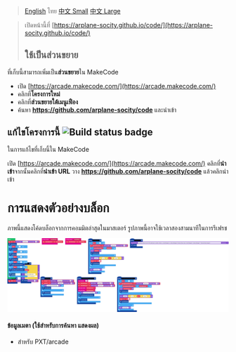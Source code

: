 
>[English](readme_en.md) ไทย [中文 Small](readme_zh_1.md) [中文 Large](readme_zh_2.md)

>เปิดหน้านี้ที่ [https://arplane-socity.github.io/code/](https://arplane-socity.github.io/code/)
>
>## ใช้เป็นส่วนขยาย
ที่เก็บนี้สามารถเพิ่มเป็น**ส่วนขยาย**ใน MakeCode

* เปิด [https://arcade.makecode.com/](https://arcade.makecode.com/)
* คลิกที่**โครงการใหม่**
* คลิกที่**ส่วนขยายใต้เมนูเฟือง**
* ค้นหา **https://github.com/arplane-socity/code** และนำเข้า
## แก้ไขโครงการนี้ ![Build status badge](https://github.com/arplane-socity/code/workflows/MakeCode/badge.svg)

ในการแก้ไขที่เก็บนี้ใน MakeCode

เปิด [https://arcade.makecode.com/](https://arcade.makecode.com/)
คลิกที่**นำเข้า**จากนั้นคลิกที่**นำเข้า URL**
วาง **https://github.com/arplane-socity/code** แล้วคลิกนำเข้า
# การแสดงตัวอย่างบล็อก
ภาพนี้แสดงโค้ดบล็อกจากการคอมมิตล่าสุดในมาสเตอร์ รูปภาพนี้อาจใช้เวลาสองสามนาทีในการรีเฟรช

![A rendered view of the blocks](https://github.com/arplane-socity/code/raw/master/.github/makecode/blocks.png)

#### ข้อมูลเมตา (ใช้สำหรับการค้นหา แสดงผล)
* สำหรับ PXT/arcade
<script src=" https://makecode.com/gh-pages-embed.js "></script><script>makeCodeRender("{{ site.makecode.home_url }}", "{{ site.github. owner_name }}/{{ site.github.repository_name }}");</script>
